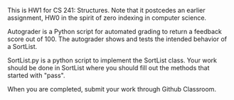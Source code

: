 This is HW1 for CS 241: Structures.  Note that it postcedes an earlier assignment, HW0 in the spirit of zero indexing in computer science.

Autograder is a Python script for automated grading to return a feedback score out of 100. The autograder shows and tests the intended behavior of a SortList.

SortList.py is a python script to implement the SortList class.  Your work should be done in SortList where you should fill out the methods that started with "pass".

When you are completed, submit your work through Github Classroom.